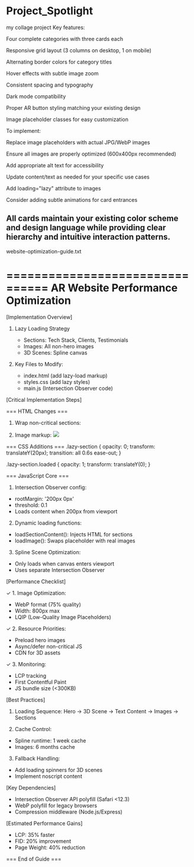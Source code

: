 # Project_Spotlight

my collage project
Key features:

Four complete categories with three cards each

Responsive grid layout (3 columns on desktop, 1 on mobile)

Alternating border colors for category titles

Hover effects with subtle image zoom

Consistent spacing and typography

Dark mode compatibility

Proper AR button styling matching your existing design

Image placeholder classes for easy customization

To implement:

Replace image placeholders with actual JPG/WebP images

Ensure all images are properly optimized (600x400px recommended)

Add appropriate alt text for accessibility

Update content/text as needed for your specific use cases

Add loading="lazy" attribute to images

Consider adding subtle animations for card entrances

## All cards maintain your existing color scheme and design language while providing clear hierarchy and intuitive interaction patterns.

website-optimization-guide.txt

================================
AR Website Performance Optimization
================================

[Implementation Overview]

1. Lazy Loading Strategy

   - Sections: Tech Stack, Clients, Testimonials
   - Images: All non-hero images
   - 3D Scenes: Spline canvas

2. Key Files to Modify:
   - index.html (add lazy-load markup)
   - styles.css (add lazy styles)
   - main.js (Intersection Observer code)

[Critical Implementation Steps]

=== HTML Changes ===

1. Wrap non-critical sections:
<div class="lazy-section" data-section="tech">
  <!-- Content loaded dynamically -->
</div>

2. Image markup:
   <img loading="lazy" 
        src="placeholder.jpg" 
        data-src="actual-image.jpg" 
        class="lazy-image">

=== CSS Additions ===
.lazy-section {
opacity: 0;
transform: translateY(20px);
transition: all 0.6s ease-out;
}

.lazy-section.loaded {
opacity: 1;
transform: translateY(0);
}

=== JavaScript Core ===

1. Intersection Observer config:

- rootMargin: '200px 0px'
- threshold: 0.1
- Loads content when 200px from viewport

2. Dynamic loading functions:

- loadSectionContent(): Injects HTML for sections
- loadImage(): Swaps placeholder with real images

3. Spline Scene Optimization:

- Only loads when canvas enters viewport
- Uses separate Intersection Observer

[Performance Checklist]

✓ 1. Image Optimization:

- WebP format (75% quality)
- Width: 800px max
- LQIP (Low-Quality Image Placeholders)

✓ 2. Resource Priorities:

- Preload hero images
- Async/defer non-critical JS
- CDN for 3D assets

✓ 3. Monitoring:

- LCP tracking
- First Contentful Paint
- JS bundle size (<300KB)

[Best Practices]

1. Loading Sequence:
   Hero → 3D Scene → Text Content → Images → Sections

2. Cache Control:

- Spline runtime: 1 week cache
- Images: 6 months cache

3. Fallback Handling:

- Add loading spinners for 3D scenes
- Implement noscript content

[Key Dependencies]

- Intersection Observer API polyfill (Safari <12.3)
- WebP polyfill for legacy browsers
- Compression middleware (Node.js/Express)

[Estimated Performance Gains]

- LCP: 35% faster
- FID: 20% improvement
- Page Weight: 40% reduction

=== End of Guide ===
